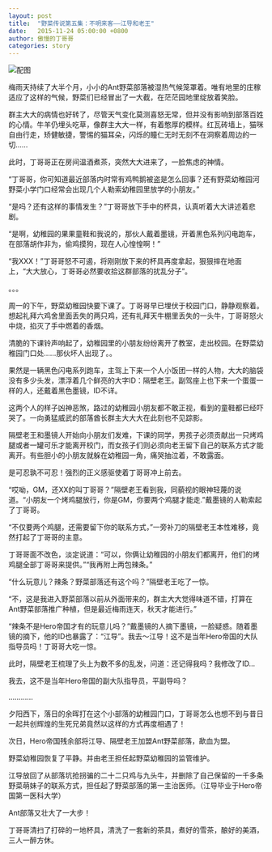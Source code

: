 ```yaml
---
layout: post
title:  "野菜传说第五集：不明来客——江导和老王"
date:   2015-11-24 05:00:00 +0800
author: 傲慢的丁哥哥
categories: story
---
```


![配图](http://yecai-blog.bj.bcebos.com/images/story/05.jpg)

梅雨天持续了大半个月，小小的Ant野菜部落被湿热气候笼罩着。唯有地里的庄稼适应了这样的气候，野菜们已经冒出了一大截，在茫茫园地里绽放着笑脸。

群主大大的病情也好转了，尽管天气变化莫测喜怒无常，但并没有影响到部落百姓的心情。牛羊仍埋头吃草，像群主大大一样，有着憨厚的模样。红瓦砖墙上，猫咪自由行走，矫健敏捷，警惕的猫耳朵，闪烁的瞳仁无时无刻不在洞察着周边的一切……

此时，丁哥哥正在房间温酒煮茶，突然大大进来了，一脸焦虑的神情。

“丁哥哥，你可知道最近部落内时常有鸡鸭鹅被盗是怎么回事？还有野菜幼稚园河野菜小学门口经常会出现几个人勒索幼稚园里放学的小朋友。”

“是吗？还有这样的事情发生？”丁哥哥放下手中的杯具，认真听着大大讲述着悲剧。

“是啊，幼稚园的果果童鞋和我说的，那伙人戴着墨镜，开着黑色系列闪电跑车，在部落胡作非为，偷鸡摸狗，现在人心惶惶啊！”

“我XXX！”丁哥哥怒不可遏，将刚刚放下来的杯具再度拿起，狠狠摔在地面上，“大大放心，丁哥哥必然要收拾这群部落的扰乱分子”。

。。。

周一的下午，野菜幼稚园快要下课了。丁哥哥早已埋伏于校园门口，静静观察着。想起礼拜六鸡舍里面丢失的两只鸡，还有礼拜天牛棚里丢失的一头牛，丁哥哥怒火中烧，掐灭了手中燃着的香烟。

清脆的下课铃声响起了，幼稚园里的小朋友纷纷离开了教室，走出校园。在野菜幼稚园门口处……那伙坏人出现了。。

果然是一辆黑色闪电系列跑车，主驾上下来一个人小饭团一样的人物，大大的脑袋没有多少头发，漂浮着几个鲜亮的大字ID：隔壁老王。副驾座上也下来一个蛋蛋一样的人，还戴着黑色墨镜，ID不详。

这两个人的样子凶神恶煞，路过的幼稚园小朋友都不敢正视，看到的童鞋都已经吓哭了。一向勇猛威武的部落酋长群主大大大在此刻也不见踪影。

隔壁老王和墨镜人开始向小朋友们发难，下课的同学，男孩子必须贡献出一只烤鸡腿或者一罐可乐才能离开校门，而女孩子们则必须向老王留下自己的联系方式才能离开。有些胆小的小朋友就躲在幼稚园一角，痛哭抽泣着，不敢露面。

是可忍孰不可忍！强烈的正义感驱使着丁哥哥冲上前去。

“哎呦，GM，还XX的叫丁哥哥？”隔壁老王看到我，同藐视的眼神轻蔑的说道。“小朋友一个烤鸡腿放行，你是GM，你要两个鸡腿才能走.”戴墨镜的人勒索起了丁哥哥。

“不仅要两个鸡腿，还需要留下你的联系方式，”一旁补刀的隔壁老王本性难移，竟然打起了丁哥哥的主意。

丁哥哥面不改色，淡定说道：“可以，你俩让幼稚园的小朋友们都离开，他们的烤鸡腿全部丁哥哥来提供。”“我再附上两包辣条。”

“什么玩意儿？辣条？野菜部落还有这个吗？”隔壁老王吃了一惊。

“不，这是我进入野菜部落以前从外面带来的，群主大大觉得味道不错，打算在Ant野菜部落推广种植，但是最近梅雨连天，秋天才能进行。”

“辣条不是Hero帝国才有的玩意儿吗？”戴墨镜的人摘下墨镜，一脸疑惑。随着墨镜的摘下，他的ID也暴露了：“江导”。我去～江导！这不是当年Hero帝国的大队指导员吗！丁哥哥大吃一惊。

此时，隔壁老王梳理了头上为数不多的乱发，问道：还记得我吗？我修改了ID...

我去，这不是当年Hero帝国的副大队指导员，平副导吗？

…………

夕阳西下，落日的余晖打在这个小部落的幼稚园门口，丁哥哥怎么也想不到与昔日一起共创辉煌的生死兄弟竟然以这样的方式再度相遇了！

次日，Hero帝国残余部将江导、隔壁老王加盟Ant野菜部落，歃血为盟。

野菜幼稚园恢复了平静。并由老王担任起野菜幼稚园的监管维护。

江导放回了从部落坑抢拐骗的二十二只鸡与九头牛，并删除了自己保留的一千多条野菜萌妹子的联系方式，担任起了野菜部落的第一主治医师。（江导毕业于Hero帝国第一医科大学）

Ant部落又壮大了一大步！

丁哥哥清扫了打碎的一地杯具，清洗了一套新的茶具，煮好的雪茶，酿好的美酒，三人一醉方休。